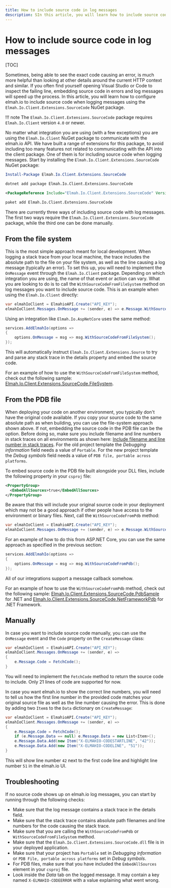 ```yaml
---
title: How to include source code in log messages
description: SIn this article, you will learn how to include source code when logging messages using the Elmah.Io.Client.Extensions.SourceCode NuGet package.
---
```


# How to include source code in log messages

[TOC]

Sometimes, being able to see the exact code causing an error, is much more helpful than looking at other details around the current HTTP context and similar. If you often find yourself opening Visual Studio or Code to inspect the failing line, embedding source code in errors and log messages will speed up the process. In this article, you will learn how to configure elmah.io to include source code when logging messages using the `Elmah.Io.Client.Extensions.SourceCode` NuGet package.

!!! note
    The `Elmah.Io.Client.Extensions.SourceCode` package requires `Elmah.Io.Client` version `4.0` or newer.

No matter what integration you are using (with a few exceptions) you are using the `Elmah.Io.Client` NuGet package to communicate with the elmah.io API. We have built a range of extensions for this package, to avoid including too many features not related to communicating with the API into the client package. One of them is for including source code when logging messages. Start by installing the `Elmah.Io.Client.Extensions.SourceCode` NuGet package:

```powershell fct_label="Package Manager"
Install-Package Elmah.Io.Client.Extensions.SourceCode
```
```cmd fct_label=".NET CLI"
dotnet add package Elmah.Io.Client.Extensions.SourceCode
```
```xml fct_label="PackageReference"
<PackageReference Include="Elmah.Io.Client.Extensions.SourceCode" Version="5.*" />
```
```xml fct_label="Paket CLI"
paket add Elmah.Io.Client.Extensions.SourceCode
```

There are currently three ways of including source code with log messages. The first two ways require the `Elmah.Io.Client.Extensions.SourceCode` package, while the third one can be done manually.

## From the file system

This is the most simple approach meant for local development. When logging a stack trace from your local machine, the trace includes the absolute path to the file on your file system, as well as the line causing a log message (typically an error). To set this up, you will need to implement the `OnMessage` event through the `Elmah.Io.Client` package. Depending on which integration you are using, the name of that event or action can vary. What you are looking to do is to call the `WithSourceCodeFromFileSystem` method on log messages you want to include source code. This is an example when using the `Elmah.Io.Client` directly:

```csharp
var elmahIoClient = ElmahioAPI.Create("API_KEY");
elmahIoClient.Messages.OnMessage += (sender, e) => e.Message.WithSourceCodeFromFileSystem();
```

Using an integration like `Elmah.Io.AspNetCore` uses the same method:

```csharp
services.AddElmahIo(options =>
{
    options.OnMessage = msg => msg.WithSourceCodeFromFileSystem();
});
```

This will automatically instruct `Elmah.Io.Client.Extensions.Source` to try and parse any stack trace in the details property and embed the source code.

For an example of how to use the `WithSourceCodeFromFileSystem` method, check out the following sample: [Elmah.Io.Client.Extensions.SourceCode.FileSystem](https://github.com/elmahio/Elmah.Io.Client.Extensions.SourceCode/tree/main/samples/Elmah.Io.Client.Extensions.SourceCode.FileSystem).

## From the PDB file

When deploying your code on another environment, you typically don't have the original code available. If you copy your source code to the same absolute path as when building, you can use the file-system approach shown above. If not, embedding the source code in the PDB file can be the option. Before doing so, make sure you include filename and line numbers in stack traces on all environments as shown here: [Include filename and line number in stack traces](include-filename-and-line-number-in-stacktraces.md). For the old project template the *Debugging information* field needs a value of `Portable`. For the new project template the *Debug symbols* field needs a value of `PDB file, portable across platforms`.

To embed source code in the PDB file built alongside your DLL files, include the following property in your `csproj` file:

```xml
<PropertyGroup>
  <EmbedAllSources>true</EmbedAllSources>
</PropertyGroup>
```

Be aware that this will include your original source code in your deployment which may not be a good approach if other people have access to the environment or binary files. Next, call the `WithSourceCodeFromPdb` method:

```csharp
var elmahIoClient = ElmahioAPI.Create("API_KEY");
elmahIoClient.Messages.OnMessage += (sender, e) => e.Message.WithSourceCodeFromPdb();
```

For an example of how to do this from ASP.NET Core, you can use the same approach as specified in the previous section:

```csharp
services.AddElmahIo(options =>
{
    options.OnMessage = msg => msg.WithSourceCodeFromPdb();
});
```

All of our integrations support a message callback somehow.

For an example of how to use the `WithSourceCodeFromPdb` method, check out the following sample: [Elmah.Io.Client.Extensions.SourceCode.PdbSample](https://github.com/elmahio/Elmah.Io.Client.Extensions.SourceCode/tree/main/samples/Elmah.Io.Client.Extensions.SourceCode.PdbSample) for .NET and [Elmah.Io.Client.Extensions.SourceCode.NetFrameworkPdb](https://github.com/elmahio/Elmah.Io.Client.Extensions.SourceCode/tree/main/samples/Elmah.Io.Client.Extensions.SourceCode.NetFrameworkPdb) for .NET Framework.

## Manually

In case you want to include source code manually, you can use the `OnMessage` event and the `Code` property on the `CreateMessage` class:

```csharp
var elmahIoClient = ElmahioAPI.Create("API_KEY");
elmahIoClient.Messages.OnMessage += (sender, e) =>
{
    e.Message.Code = FetchCode();
}
```

You will need to implement the `FetchCode` method to return the source code to include. Only 21 lines of code are supported for now.

In case you want elmah.io to show the correct line numbers, you will need to tell us how the first line number in the provided code matches your original source file as well as the line number causing the error. This is done by adding two `Item`s to the `Data` dictionary on `CreateMessage`:

```csharp
var elmahIoClient = ElmahioAPI.Create("API_KEY");
elmahIoClient.Messages.OnMessage += (sender, e) =>
{
    e.Message.Code = FetchCode();
    if (e.Message.Data == null) e.Message.Data = new List<Item>();
    e.Message.Data.Add(new Item("X-ELMAHIO-CODESTARTLINE", "42"));
    e.Message.Data.Add(new Item("X-ELMAHIO-CODELINE", "51"));
}
```

This will show line number `42` next to the first code line and highlight line number `51` in the elmah.io UI.

## Troubleshooting

If no source code shows up on elmah.io log messages, you can start by running through the following checks:

- Make sure that the log message contains a stack trace in the details field.
- Make sure that the stack trace contains absolute path filenames and line numbers for the code causing the stack trace.
- Make sure that you are calling the `WithSourceCodeFromPdb` or `WithSourceCodeFromFileSystem` method.
- Make sure that the `Elmah.Io.Client.Extensions.SourceCode.dll` file is in your deployed application.
- Make sure that your project has `Portable` set in *Debugging information* or `PDB File, portable across platforms` set in *Debug symbols*.
- For PDB files, make sure that you have included the `EmbedAllSources` element in your `csproj` file.
- Look inside the *Data* tab on the logged message. It may contain a key named `X-ELMAHIO-CODEERROR` with a value explaining what went wrong.